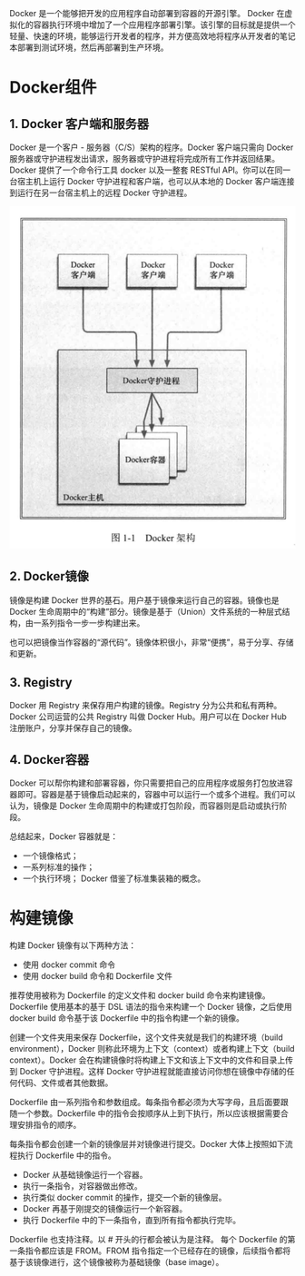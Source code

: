 Docker 是一个能够把开发的应用程序自动部署到容器的开源引擎。
Docker 在虚拟化的容器执行环境中增加了一个应用程序部署引擎。该引擎的目标就是提供一个轻量、快速的环境，能够运行开发者的程序，并方便高效地将程序从开发者的笔记本部署到测试环境，然后再部署到生产环境。

# Docker组件

## 1. Docker 客户端和服务器

Docker 是一个客户 - 服务器（C/S）架构的程序。Docker 客户端只需向 Docker 服务器或守护进程发出请求，服务器或守护进程将完成所有工作并返回结果。Docker 提供了一个命令行工具 docker 以及一整套 RESTful API。你可以在同一台宿主机上运行 Docker 守护进程和客户端，也可以从本地的 Docker 客户端连接到运行在另一台宿主机上的远程 Docker 守护进程。

![image-20190929143234499](assets/image-20190929143234499.png)


## 2. Docker镜像

镜像是构建 Docker 世界的基石。用户基于镜像来运行自己的容器。镜像也是 Docker 生命周期中的“构建”部分。镜像是基于（Union）文件系统的一种层式结构，由一系列指令一步一步构建出来。

也可以把镜像当作容器的“源代码”。镜像体积很小，非常“便携”，易于分享、存储和更新。


## 3. Registry

Docker 用 Registry 来保存用户构建的镜像。Registry 分为公共和私有两种。Docker 公司运营的公共 Registry 叫做 Docker Hub。用户可以在 Docker Hub 注册账户，分享并保存自己的镜像。


## 4. Docker容器

Docker 可以帮你构建和部署容器，你只需要把自己的应用程序或服务打包放进容器即可。容器是基于镜像启动起来的，容器中可以运行一个或多个进程。我们可以认为，镜像是 Docker 生命周期中的构建或打包阶段，而容器则是启动或执行阶段。

总结起来，Docker 容器就是：
* 一个镜像格式；
* 一系列标准的操作；
* 一个执行环境；
Docker 借鉴了标准集装箱的概念。

# 构建镜像

构建 Docker 镜像有以下两种方法：

* 使用 docker commit 命令
* 使用 docker build 命令和 Dockerfile 文件

推荐使用被称为 Dockerfile 的定义文件和 docker build 命令来构建镜像。Dockerfile 使用基本的基于 DSL 语法的指令来构建一个 Docker 镜像，之后使用 docker build 命令基于该 Dockerfile 中的指令构建一个新的镜像。

创建一个文件夹用来保存 Dockerfile，这个文件夹就是我们的构建环境（build environment），Docker 则称此环境为上下文（context）或者构建上下文（build context）。Docker 会在构建镜像时将构建上下文和该上下文中的文件和目录上传到 Docker 守护进程。这样 Docker 守护进程就能直接访问你想在镜像中存储的任何代码、文件或者其他数据。

Dockerfile 由一系列指令和参数组成。每条指令都必须为大写字母，且后面要跟随一个参数。Dockerfile 中的指令会按顺序从上到下执行，所以应该根据需要合理安排指令的顺序。

每条指令都会创建一个新的镜像层并对镜像进行提交。Docker 大体上按照如下流程执行 Dockerfile 中的指令。
* Docker 从基础镜像运行一个容器。
* 执行一条指令，对容器做出修改。
* 执行类似 docker commit 的操作，提交一个新的镜像层。
* Docker 再基于刚提交的镜像运行一个新容器。
* 执行 Dockerfile 中的下一条指令，直到所有指令都执行完毕。

Dockerfile 也支持注释。以 # 开头的行都会被认为是注释。
每个 Dockerfile 的第一条指令都应该是 FROM。FROM 指令指定一个已经存在的镜像，后续指令都将基于该镜像进行，这个镜像被称为基础镜像（base image）。


